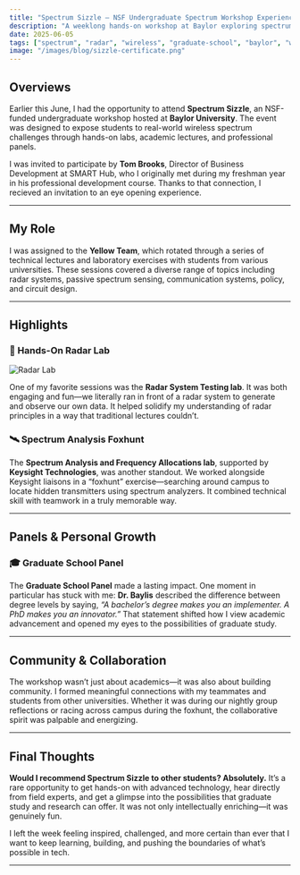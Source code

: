 ```yaml
---
title: "Spectrum Sizzle – NSF Undergraduate Spectrum Workshop Experience"
description: "A weeklong hands-on workshop at Baylor exploring spectrum technologies, policy, and career pathways."
date: 2025-06-05
tags: ["spectrum", "radar", "wireless", "graduate-school", "baylor", "workshop"]
image: "/images/blog/sizzle-certificate.png"
---
```


## Overviews

Earlier this June, I had the opportunity to attend **Spectrum Sizzle**, an NSF-funded undergraduate workshop hosted at **Baylor University**. The event was designed to expose students to real-world wireless spectrum challenges through hands-on labs, academic lectures, and professional panels.

I was invited to participate by **Tom Brooks**, Director of Business Development at SMART Hub, who I originally met during my freshman year in his professional development course. Thanks to that connection, I recieved an invitation to an eye opening experience.

---

## My Role

I was assigned to the **Yellow Team**, which rotated through a series of technical lectures and laboratory exercises with students from various universities. These sessions covered a diverse range of topics including radar systems, passive spectrum sensing, communication systems, policy, and circuit design.

---

## Highlights

### 🔬 Hands-On Radar Lab

![Radar Lab](/images/blog/radar-lab.png)

One of my favorite sessions was the **Radar System Testing lab**. It was both engaging and fun—we literally ran in front of a radar system to generate and observe our own data. It helped solidify my understanding of radar principles in a way that traditional lectures couldn’t.



### 🛰️ Spectrum Analysis Foxhunt

The **Spectrum Analysis and Frequency Allocations lab**, supported by **Keysight Technologies**, was another standout. We worked alongside Keysight liaisons in a “foxhunt” exercise—searching around campus to locate hidden transmitters using spectrum analyzers. It combined technical skill with teamwork in a truly memorable way.

---

## Panels & Personal Growth

### 🎓 Graduate School Panel

The **Graduate School Panel** made a lasting impact. One moment in particular has stuck with me: **Dr. Baylis** described the difference between degree levels by saying, *“A bachelor’s degree makes you an implementer. A PhD makes you an innovator.”* That statement shifted how I view academic advancement and opened my eyes to the possibilities of graduate study.

---

## Community & Collaboration

The workshop wasn’t just about academics—it was also about building community. I formed meaningful connections with my teammates and students from other universities. Whether it was during our nightly group reflections or racing across campus during the foxhunt, the collaborative spirit was palpable and energizing.

---

## Final Thoughts

**Would I recommend Spectrum Sizzle to other students? Absolutely.** It’s a rare opportunity to get hands-on with advanced technology, hear directly from field experts, and get a glimpse into the possibilities that graduate study and research can offer. It was not only intellectually enriching—it was genuinely fun.

I left the week feeling inspired, challenged, and more certain than ever that I want to keep learning, building, and pushing the boundaries of what’s possible in tech.

---
